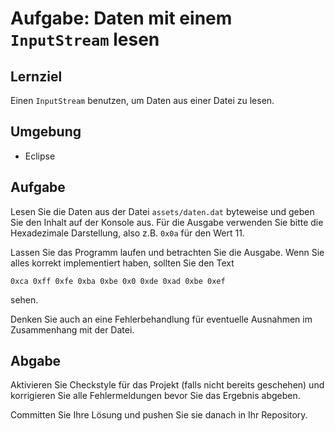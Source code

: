 # Aufgabe: Daten mit einem `InputStream` lesen

## Lernziel

Einen `InputStream` benutzen, um Daten aus einer Datei zu lesen.


## Umgebung

  * Eclipse


## Aufgabe

Lesen Sie die Daten aus der Datei `assets/daten.dat` byteweise und geben Sie den Inhalt auf der Konsole aus. Für die Ausgabe verwenden Sie bitte die Hexadezimale Darstellung, also z.B. `0x0a` für den Wert 11.

Lassen Sie das Programm laufen und betrachten Sie die Ausgabe. Wenn Sie alles korrekt implementiert haben, sollten Sie den Text

    0xca 0xff 0xfe 0xba 0xbe 0x0 0xde 0xad 0xbe 0xef

sehen.

Denken Sie auch an eine Fehlerbehandlung für eventuelle Ausnahmen im Zusammenhang mit der Datei.


## Abgabe

Aktivieren Sie Checkstyle für das Projekt (falls nicht bereits geschehen) und korrigieren Sie alle Fehlermeldungen bevor Sie das Ergebnis abgeben.

Committen Sie Ihre Lösung und pushen Sie sie danach in Ihr Repository.
